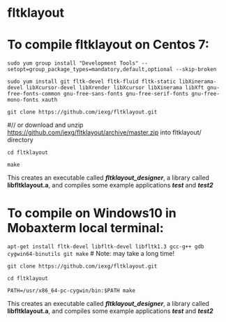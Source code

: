# fltklayout

# To compile fltklayout on Centos 7:

`sudo yum group install "Development Tools" --setopt=group_package_types=mandatory,default,optional --skip-broken`

`sudo yum install git fltk-devel fltk-fluid fltk-static libXinerama-devel libXcursor-devel libXrender libXcursor libXinerama libXft gnu-free-fonts-common gnu-free-sans-fonts gnu-free-serif-fonts gnu-free-mono-fonts xauth`

`git clone https://github.com/iexg/fltklayout.git`

#// or download and unzip https://github.com/iexg/fltklayout/archive/master.zip into fltklayout/ directory

`cd fltklayout`

`make`

This creates an executable called ***fltklayout_designer***, a library called **libfltklayout.a**, and compiles some example applications ***test*** and ***test2***

# To compile on Windows10 in Mobaxterm local terminal:

`apt-get install fltk-devel libfltk-devel libfltk1.3 gcc-g++ gdb cygwin64-binutils git make` # Note: may take a long time!

`git clone https://github.com/iexg/fltklayout.git`

`cd fltklayout`

`PATH=/usr/x86_64-pc-cygwin/bin:$PATH make`

This creates an executable called ***fltklayout_designer***, a library called **libfltklayout.a**, and compiles some example applications ***test*** and ***test2***
